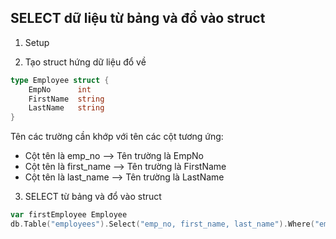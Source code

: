## SELECT dữ liệu từ bảng và đổ vào struct

1. Setup

2. Tạo struct hứng dữ liệu đổ về

```go
type Employee struct {
	EmpNo      int
	FirstName  string
	LastName   string
}
```
Tên các trường cần khớp với tên các cột tương ứng:
- Cột tên là emp_no --> Tên trường là EmpNo
- Cột tên là first_name --> Tên trường là FirstName
- Cột tên là last_name --> Tên trường là LastName

3. SELECT từ bảng và đổ vào struct

```go
var firstEmployee Employee
db.Table("employees").Select("emp_no, first_name, last_name").Where("emp_no = ?", 10001).Scan(&firstEmployee)
```